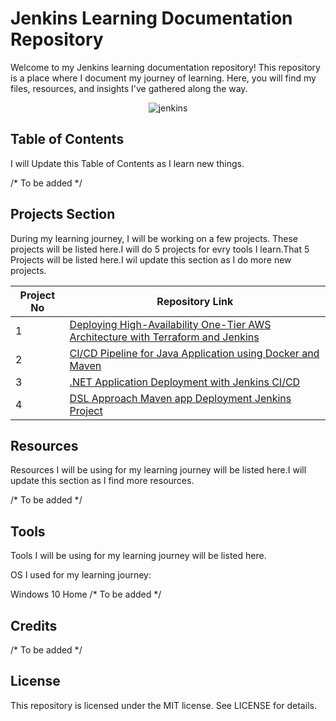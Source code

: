 # Jenkins Learning Documentation Repository
Welcome to my Jenkins learning documentation repository! This repository is a place where I document my journey of learning. Here, you will find my files, resources, and insights I've gathered along the way.

<p align="center">
    <img src="https://github.com/mathesh-me/jenkins-learning/assets/144098846/9008b196-5694-4a01-943c-21cb4039f244" alt="jenkins" />
</p>



## Table of Contents
I will Update this Table of Contents as I learn new things.

/* To be added */

## Projects Section
During my learning journey, I will be working on a few projects. These projects will be listed here.I will do 5 projects for evry tools I learn.That 5 Projects will be listed here.I wil update this section as I do more new projects.

| Project No | Repository Link |
| ------ | ------ |
| 1 | [Deploying High-Availability One-Tier AWS Architecture with Terraform and Jenkins](https://github.com/mathesh-me/aws-ha-deployment-jenkins-terraform) |
| 2 | [CI/CD Pipeline for Java Application using Docker and Maven](https://github.com/mathesh-me/ci-cd-pipeline-docker-maven) |
| 3 | [.NET Application Deployment with Jenkins CI/CD](https://github.com/mathesh-me/ci-cd-dotnet-app-deployment) |
| 4 | [DSL Approach Maven app Deployment Jenkins Project ](https://github.com/mathesh-me/dsl-approach-jenkins-project) |

## Resources
Resources I will be using for my learning journey will be listed here.I will update this section as I find more resources.

/* To be added */

## Tools
Tools I will be using for my learning journey will be listed here.

OS I used for my learning journey:

Windows 10 Home
/* To be added */

## Credits
/* To be added */

## License
This repository is licensed under the MIT license. See LICENSE for details.
